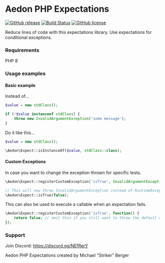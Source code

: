 # Aedon PHP Expectations

[![GitHub release](https://img.shields.io/github/v/release/RyseSlade/php-expectations.svg)](https://github.com/RyseSlade/php-expectations/releases/)
[![Build Status](https://travis-ci.com/RyseSlade/php-expectations.svg?branch=master)](https://travis-ci.com/RyseSlade/php-expectations)
[![GitHub license](https://img.shields.io/badge/license-MIT-green)](https://github.com/RyseSlade/php-expectations/blob/master/LICENSE)

Reduce lines of code with this expectations library. Use expectations for conditional exceptions.

### Requirements

PHP 8

### Usage examples

#### Basic example

Instead of...
```php
$value = new stdClass();

if (!$value instanceof stdClass) {
    throw new InvalidArgumentException('some message');
}
```
Do it like this...

```php
$value = new stdClass();

\Aedon\Expect::isInstanceOf($value, stdClass::class);
```

#### Custom Exceptions

In case you want to change the exception thrown for specific tests.

```php
\Aedon\Expect::registerCustomException('isTrue', InvalidArgumentException::class);

// This will now throw InvalidArgumentException instead of RuntimeException
\Aedon\Expect::isTrue(false); 
```

This can also be used to execute a callable when an expectation fails.

```php
\Aedon\Expect::registerCustomException('isTrue', function() {
    return false; // omit this if you still want to throw the default exception 
});
```

### Support

Join Discord: https://discord.gg/NEfRerY

Aedon PHP Expectations created by Michael "Striker" Berger
